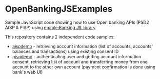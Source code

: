 # OpenBankingJSExamples

Sample JavaScript code showing how to use Open banking APIs (PSD2 AISP &amp; PISP) using [enable:Banking JS library](https://enablebanking.com/docs/sdk?javascript).

This repository contains 2 independent code samples:

- [aispdemo](/aispdemo) - retrieving account information (list of accounts, accounts' balances and transactions) using existing consent ID
- [pispdemo](/pispdemo) - authenticating user and getting account information consent, retrieving list of account and transferring money from one account to the other own account (payment confirmation is done using bank's web UI)
